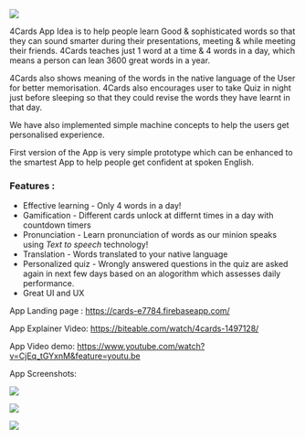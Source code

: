 ![](http://i.imgur.com/W5UBlcRg.png)  

4Cards App Idea is to help people learn Good & sophisticated words so that they can sound 
smarter during their presentations, meeting & while meeting their friends. 4Cards teaches
just 1 word at a time & 4 words in a day, which means a person can lean 3600 great words in
a year. 

4Cards also shows meaning of the words in the native language of the User for better 
memorisation. 4Cards also encourages user to take Quiz in night just before sleeping so that they could
revise the words they have learnt in that day.

We have also implemented simple machine concepts to help the users get personalised experience.

First version of the App is very simple prototype which can be enhanced to the smartest App
to help people get confident at spoken English.

### Features :

* Effective learning - Only 4 words in a day!
* Gamification - Different cards unlock at differnt times in a day with countdown timers
* Pronunciation - Learn pronunciation of words as our minion speaks using *Text to speech* technology!
* Translation - Words translated to your native language
* Personalized quiz - Wrongly answered questions in the quiz are asked again in next few days based on an alogorithm which assesses daily performance.
* Great UI and UX

App Landing page : https://cards-e7784.firebaseapp.com/

App Explainer Video: https://biteable.com/watch/4cards-1497128/

App Video demo: https://www.youtube.com/watch?v=CjEq_tGYxnM&feature=youtu.be

App Screenshots:

![](http://i.imgur.com/HscWfCY.png)

![](http://i.imgur.com/bNh3thn.png)

![](http://i.imgur.com/4krvDQ9.png)
